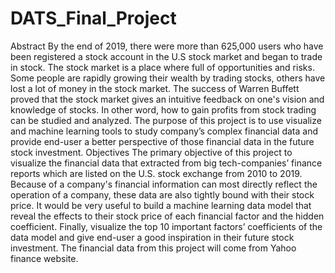 # DATS_Final_Project

Abstract
By the end of 2019, there were more than 625,000 users who have been registered a stock account in the U.S stock market and began to trade in stock. The stock market is a place where full of opportunities and risks. Some people are rapidly growing their wealth by trading stocks, others have lost a lot of money in the stock market. The success of Warren Buffett proved that the stock market gives an intuitive feedback on one's vision and knowledge of stocks. In other word, how to gain profits from stock trading can be studied and analyzed. The purpose of this project is to use visualize and machine learning tools to study company’s complex financial data and provide end-user a better perspective of those financial data in the future stock investment.
Objectives 
The primary objective of this project to visualize the financial data that extracted from big tech-companies’ finance reports which are listed on the U.S. stock exchange from 2010 to 2019. Because of a company's financial information can most directly reflect the operation of a company, these data are also tightly bound with their stock price. It would be very useful to build a machine learning data model that reveal the effects to their stock price of each financial factor and the hidden coefficient. Finally, visualize the top 10 important factors’ coefficients of the data model and give end-user a good inspiration in their future stock investment. The financial data from this project will come from Yahoo finance website. 
